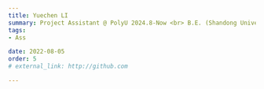 ```yaml
---
title: Yuechen LI  
summary: Project Assistant @ PolyU 2024.8-Now <br> B.E. (Shandong University of Science and Technology) <br> M.Sc. (PolyU)
tags:
- Ass

date: 2022-08-05
order: 5
# external_link: http://github.com

---
```

